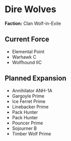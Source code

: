 # Dire Wolves
**Faction:** Clan Wolf-in-Exile
## Current Force
- Elemental Point
- Warhawk C
- Wolfhound IIC
## Planned Expansion
- Annihilator ANH-1A
- Gargoyle Prime
- Ice Ferret Prime
- Linebacker Prime
- Pack Hunter
- Pack Hunter
- Pouncer Prime
- Sojourner B
- Timber Wolf Prime
